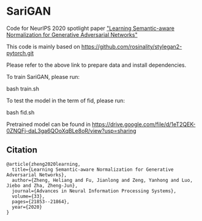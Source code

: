 # SariGAN
Code for NeurIPS 2020 spotlight paper ["Learning Semantic-aware Normalization for Generative Adversarial Networks"](https://papers.nips.cc/paper/2020/file/f885a14eaf260d7d9f93c750e1174228-Paper.pdf)

This code is mainly based on https://github.com/rosinality/stylegan2-pytorch.git 

Please refer to the above link to prepare data and install dependencies.


To train SariGAN, please run:

bash train.sh

To test the model in the term of fid, please run:

bash fid.sh


Pretrained model can be found in https://drive.google.com/file/d/1eT2QEK-0ZNQFj-daL3ga6QOoXqBLe8oR/view?usp=sharing

## Citation

    @article{zheng2020learning,
      title={Learning Semantic-aware Normalization for Generative Adversarial Networks},
      author={Zheng, Heliang and Fu, Jianlong and Zeng, Yanhong and Luo, Jiebo and Zha, Zheng-Jun},
      journal={Advances in Neural Information Processing Systems},
      volume={33},
      pages={21853--21864},
      year={2020}
    }
